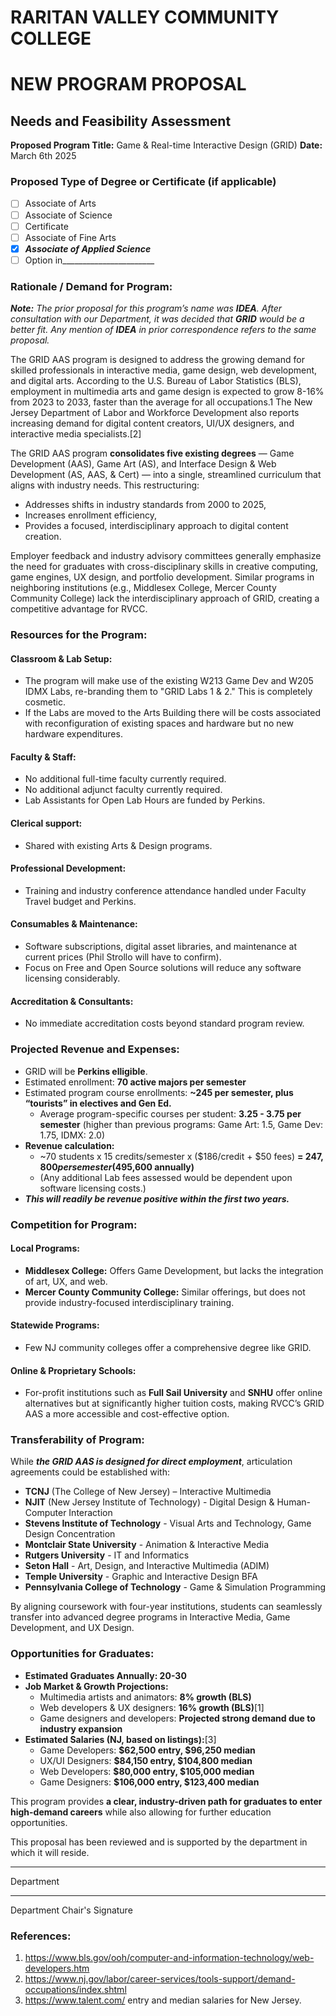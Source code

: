 # RARITAN VALLEY COMMUNITY COLLEGE

# NEW PROGRAM PROPOSAL
## Needs and Feasibility Assessment


**Proposed Program Title:** Game & Real-time Interactive Design (GRID)
**Date:** March 6th 2025
  
### Proposed Type of Degree or Certificate (if applicable)

- [ ] Associate of Arts 
- [ ] Associate of Science 
- [ ] Certificate
- [ ] Associate of Fine Arts 
- [x] ***Associate of Applied Science***
- [ ] Option in_______________________

### Rationale / Demand for Program:

***Note:** The prior proposal for this program’s name was **IDEA**. After consultation with our Department, it was decided that **GRID** would be a better fit. Any mention of **IDEA** in prior correspondence refers to the same proposal.*

The GRID AAS program is designed to address the growing demand for skilled professionals in interactive media, game design, web development, and digital arts. According to the U.S. Bureau of Labor Statistics (BLS), employment in multimedia arts and game design is expected to grow 8-16% from 2023 to 2033, faster than the average for all occupations.1 The New Jersey Department of Labor and Workforce Development also reports increasing demand for digital content creators, UI/UX designers, and interactive media specialists.[2]

The GRID AAS program **consolidates five existing degrees** — Game Development (AAS), Game Art (AS), and Interface Design & Web Development (AS, AAS, & Cert) — into a single, streamlined curriculum that aligns with industry needs. This restructuring:

- Addresses shifts in industry standards from 2000 to 2025,
- Increases enrollment efficiency,
- Provides a focused, interdisciplinary approach to digital content creation.

Employer feedback and industry advisory committees generally emphasize the need for graduates with cross-disciplinary skills in creative computing, game engines, UX design, and portfolio development. Similar programs in neighboring institutions (e.g., Middlesex College, Mercer County Community College) lack the interdisciplinary approach of GRID, creating a competitive advantage for RVCC.

### Resources for the Program:

#### Classroom & Lab Setup: 
- The program will make use of the existing W213 Game Dev and W205 IDMX Labs, re-branding them to "GRID Labs 1 & 2." This is completely cosmetic.
- If the Labs are moved to the Arts Building there will be costs associated with reconfiguration of existing spaces and hardware but no new hardware expenditures.

#### Faculty & Staff:
- No additional full-time faculty currently required. 
- No additional adjunct faculty currently required.
- Lab Assistants for Open Lab Hours are funded by Perkins.

#### Clerical support:
- Shared with existing Arts & Design programs.

#### Professional Development:
- Training and industry conference attendance handled under Faculty Travel budget and Perkins.

#### Consumables & Maintenance: 
- Software subscriptions, digital asset libraries, and maintenance at current prices (Phil Strollo will have to confirm).
- Focus on Free and Open Source solutions will reduce any software licensing considerably.

#### Accreditation & Consultants: 
- No immediate accreditation costs beyond standard program review.
                                                               
### Projected Revenue and Expenses:

- GRID will be **Perkins elligible**.
- Estimated enrollment: **70 active majors per semester**
- Estimated program course enrollments: **~245 per semester, plus “tourists” in electives and Gen Ed.**
    - Average program-specific courses per student: **3.25 - 3.75 per semester** (higher than previous programs: Game Art: 1.5, Game Dev: 1.75, IDMX: 2.0)
- **Revenue calculation:**
    - ~70 students x 15 credits/semester x ($186/credit + $50 fees) **= $247,800 per semester ($495,600 annually)**
    - (Any additional Lab fees assessed would be dependent upon software licensing costs.)
- ***This will readily be revenue positive within the first two years.***

### Competition for Program:

#### Local Programs:
- **Middlesex College:** Offers Game Development, but lacks the integration of art, UX, and web.
- **Mercer County Community College:** Similar offerings, but does not provide industry-focused interdisciplinary training.

#### Statewide Programs:
- Few NJ community colleges offer a comprehensive degree like GRID.

#### Online & Proprietary Schools:
- For-profit institutions such as **Full Sail University** and **SNHU** offer online alternatives but at significantly higher tuition costs, making RVCC’s GRID AAS a more accessible and cost-effective option.

### Transferability of Program:

While ***the GRID AAS is designed for direct employment***, articulation agreements could be established with:

- **TCNJ** (The College of New Jersey) – Interactive Multimedia
- **NJIT** (New Jersey Institute of Technology) - Digital Design & Human-Computer Interaction
- **Stevens Institute of Technology** -  Visual Arts and Technology, Game Design Concentration
- **Montclair State University** - Animation & Interactive Media
- **Rutgers University** - IT and Informatics
- **Seton Hall** - Art, Design, and Interactive Multimedia (ADIM)
- **Temple University** - Graphic and Interactive Design BFA
- **Pennsylvania College of Technology** - Game & Simulation Programming

By aligning coursework with four-year institutions, students can seamlessly transfer into advanced degree programs in Interactive Media, Game Development, and UX Design.


### Opportunities for Graduates:

- **Estimated Graduates Annually: 20-30**
- **Job Market & Growth Projections:**
    - Multimedia artists and animators: **8% growth (BLS)**
    - Web developers & UX designers: **16% growth (BLS)**[1]
    - Game designers and developers: **Projected strong demand due to industry expansion**
- **Estimated Salaries (NJ, based on listings):**[3]
    - Game Developers: **$62,500 entry, $96,250 median**
    - UX/UI Designers: **$84,150 entry, $104,800 median**
    - Web Developers: **$80,000 entry,  $105,000 median**
    - Game Designers: **$106,000 entry, $123,400 median**

This program provides **a clear, industry-driven path for graduates to enter high-demand careers** while also allowing for further education opportunities.


This proposal has been reviewed and is supported by the department in which it will reside.



____________________________
Department

____________________________
Department Chair's Signature


### References:
1. https://www.bls.gov/ooh/computer-and-information-technology/web-developers.htm 
2. https://www.nj.gov/labor/career-services/tools-support/demand-occupations/index.shtml 
3. https://www.talent.com/ entry and median salaries for New Jersey.